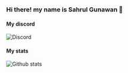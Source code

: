 ### Hi there! my name is Sahrul Gunawan 👋

#### My discord
![Discord](https://discord.c99.nl/widget/theme-3/321665808830955521.png)

#### My stats

<img alt="Github stats" src="https://github-readme-stats.vercel.app/api?username=SahrulGnwn&theme=dark&show_icons=true&count_private=true&include_all_commits=true&hide_title=false">


<!--
**SahrulGnwn/SahrulGnwn** is a ✨ _special_ ✨ repository because its `README.md` (this file) appears on your GitHub profile.

Here are some ideas to get you started:

- 🔭 I’m currently working on ...
- 🌱 I’m currently learning ...
- 👯 I’m looking to collaborate on ...
- 🤔 I’m looking for help with ...
- 💬 Ask me about ...
- 📫 How to reach me: ...
- 😄 Pronouns: ...
- ⚡ Fun fact: ...
-->
